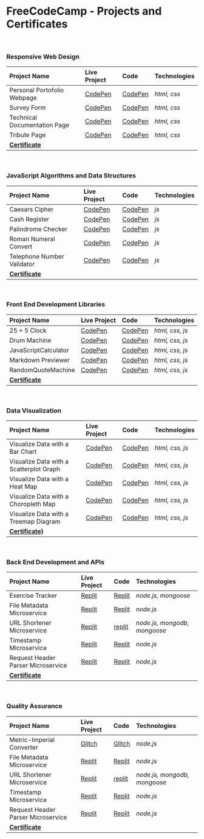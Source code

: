 # FreeCodeCamp - Projects and Certificates

<br>

 ### Responsive Web Design
| Project Name                  | Live Project                                        | Code                                                | Technologies |
| :---                          | :--                                                 | :---                                                | :---         |
| Personal Portofolio Webpage  |[CodePen](https://codepen.io/Danut-Nanu/full/rNZOxGx) | [CodePen](https://codepen.io/Danut-Nanu/pen/rNZOxGx) | *html, css*  |
| Survey Form                  |[CodePen](https://codepen.io/Danut-Nanu/full/yLxyEMP) | [CodePen](https://codepen.io/Danut-Nanu/pen/yLxyEMP) | *html, css*  |
| Technical Documentation Page |[CodePen](https://codepen.io/Danut-Nanu/full/xxabzdm) | [CodePen](https://codepen.io/Danut-Nanu/pen/xxabzdm) | *html, css*  |
| Tribute Page                 |[CodePen](https://codepen.io/Danut-Nanu/full/PoBVxbp) | [CodePen](https://codepen.io/Danut-Nanu/pen/PoBVxbp) | *html, css*  |
| **[Certificate](https://www.freecodecamp.org/certification/danutnanu/responsive-web-design)** ||||

<br>

 ### JavaScript Algorithms and Data Structures
| Project Name                  | Live Project                                        | Code                                                | Technologies |
| :---                          | :--                                                 | :---                                                | :---         |
| Caesars Cipher                |[CodePen](https://codepen.io/Danut-Nanu/full/zYMKELQ) | [CodePen](https://codepen.io/Danut-Nanu/pen/zYMKELQ) | *js*  |
| Cash Register                 |[CodePen](https://codepen.io/Danut-Nanu/full/YzRGrRW) | [CodePen](https://codepen.io/Danut-Nanu/pen/YzRGrRW) | *js*  | 
| Palindrome Checker            |[CodePen](https://codepen.io/Danut-Nanu/full/ZEmpXmw) | [CodePen](https://codepen.io/Danut-Nanu/pen/ZEmpXmw) | *js*  |
| Roman Numeral Convert         |[CodePen](https://codepen.io/Danut-Nanu/full/GRwjMPm) | [CodePen](https://codepen.io/Danut-Nanu/pen/GRwjMPm) | *js*  |
| Telephone Number Validator    |[CodePen](https://codepen.io/Danut-Nanu/full/MWzjEZZ) | [CodePen](https://codepen.io/Danut-Nanu/pen/MWzjEZZ) | *js*  |
| **[Certificate](https://www.freecodecamp.org/certification/danutnanu/javascript-algorithms-and-data-structures)** ||||

<br>

 ### Front End Development Libraries
| Project Name                 | Live Project                                        | Code                                                | Technologies |
| :---                         | :--                                                 | :---                                                | :---         |
| 25 + 5 Clock                 |[CodePen](https://codepen.io/Danut-Nanu/full/MWzwYLY) | [CodePen](https://codepen.io/Danut-Nanu/pen/MWzwYLY) | *html, css, js*  |
| Drum Machine                 |[CodePen](https://codepen.io/Danut-Nanu/full/KKGLmJL) | [CodePen](https://codepen.io/Danut-Nanu/pen/KKGLmJL) | *html, css, js*  |
| JavaScriptCalculator         |[CodePen](https://codepen.io/Danut-Nanu/full/ExOxYGG) | [CodePen](https://codepen.io/Danut-Nanu/pen/ExOxYGG) | *html, css, js*  |
| Markdown Previewer           |[CodePen](https://codepen.io/Danut-Nanu/full/RwempgN) | [CodePen](https://codepen.io/Danut-Nanu/pen/RwempgN) | *html, css, js*  |
| RandomQuoteMachine           |[CodePen](https://codepen.io/Danut-Nanu/full/PoyXqwg) | [CodePen](https://codepen.io/Danut-Nanu/pen/PoyXqwg) | *html, css, js*  |
| **[Certificate](https://www.freecodecamp.org/certification/danutnanu/front-end-development-libraries)** ||||

<br>

 ### Data Visualization
| Project Name                  | Live Project                                        | Code                                                | Technologies |
| :---                          | :--                                                 | :---                                                | :---         |
| Visualize Data with a Bar Chart         |[CodePen](https://codepen.io/Danut-Nanu/full/YzRGxKv) | [CodePen](https://codepen.io/Danut-Nanu/pen/YzRGxKv) | *html, css, js*  |
| Visualize Data with a Scatterplot Graph |[CodePen](https://codepen.io/Danut-Nanu/full/mdQOrPG) | [CodePen](https://codepen.io/Danut-Nanu/pen/mdQOrPG) | *html, css, js*  |
| Visualize Data with a Heat Map          |[CodePen](https://codepen.io/Danut-Nanu/full/gOQWYzN) | [CodePen](https://codepen.io/Danut-Nanu/pen/gOQWYzN) | *html, css, js*  |
| Visualize Data with a Choropleth Map    |[CodePen](https://codepen.io/Danut-Nanu/full/BaGRaEw) | [CodePen](https://codepen.io/Danut-Nanu/pen/BaGRaEw) | *html, css, js*  |
| Visualize Data with a Treemap Diagram    |[CodePen](https://codepen.io/Danut-Nanu/full/rNQmaNg) | [CodePen](https://codepen.io/Danut-Nanu/pen/rNQmaNg) | *html, css, js*  |
| **[Certificate](https://www.freecodecamp.org/certification/danutnanu/data-visualization))** ||||


<br>

 ### Back End Development and APIs
| Project Name                 | Live Project                                        | Code                                                | Technologies |
| :---                         | :--                                                 | :---                                                | :---         |
| Exercise Tracker                 |[Replit](https://8fd5a7cb-d8cb-4d0e-9020-d2a8805d5cb6-00-1rp1mkr2h8zy1.spock.replit.dev/) | [Replit](https://replit.com/@danutnanu/boilerplate-project-exercisetracker) | *node.js, mongoose*  |
| File Metadata Microservice       |[Replit](https://35760490-917f-4a83-b4ae-99757a7be186-00-vy2i5tocfl1x.worf.replit.dev/) | [Replit](https://replit.com/@danutnanu/boilerplate-project-filemetadata) | *node.js*  |
| URL Shortener Microservice       |[Replit](https://521dc855-d83b-4f30-b865-dfea53808128-00-mksrpl50vs88.riker.replit.dev/) | [replit](https://replit.com/@danutnanu/boilerplate-project-urlshortener) | *node.js, mongodb, mongoose*  |
| Timestamp Microservice           |[Replit](https://a2734c01-c21b-4400-a456-0ffb2babf178-00-d6kdur78zgw.spock.replit.dev/) | [Replit](https://replit.com/@danutnanu/boilerplate-project-timestamp) | *node.js*  |
| Request Header Parser Microservice|[Replit](https://dc2f848d-6b9e-4592-bb67-fcb8d370ad1a-00-bcs6vg0vzfg5.riker.replit.dev/) | [Replit](https://replit.com/@danutnanu/boilerplate-project-headerparser) | *node.js*  |
| **[Certificate](https://www.freecodecamp.org/certification/danutnanu/back-end-development-and-apis)** ||||

<br>

 ### Quality Assurance
| Project Name                 | Live Project                                        | Code                                                | Technologies |
| :---                         | :--                                                 | :---                                                | :---         |
| Metric-Imperial Converter                 |[Glitch](https://ancient-snowy-occupation.glitch.me/) | [Glitch](https://glitch.com/edit/#!/ancient-snowy-occupation?path=README.md%3A1%3A0) | *node.js*  |
| File Metadata Microservice       |[Replit](https://35760490-917f-4a83-b4ae-99757a7be186-00-vy2i5tocfl1x.worf.replit.dev/) | [Replit](https://replit.com/@danutnanu/boilerplate-project-filemetadata) | *node.js*  |
| URL Shortener Microservice       |[Replit](https://521dc855-d83b-4f30-b865-dfea53808128-00-mksrpl50vs88.riker.replit.dev/) | [replit](https://replit.com/@danutnanu/boilerplate-project-urlshortener) | *node.js, mongodb, mongoose*  |
| Timestamp Microservice           |[Replit](https://a2734c01-c21b-4400-a456-0ffb2babf178-00-d6kdur78zgw.spock.replit.dev/) | [Replit](https://replit.com/@danutnanu/boilerplate-project-timestamp) | *node.js*  |
| Request Header Parser Microservice|[Replit](https://dc2f848d-6b9e-4592-bb67-fcb8d370ad1a-00-bcs6vg0vzfg5.riker.replit.dev/) | [Replit](https://replit.com/@danutnanu/boilerplate-project-headerparser) | *node.js*  |
| **[Certificate](https://www.freecodecamp.org/certification/danutnanu/back-end-development-and-apis)** ||||

<br>

